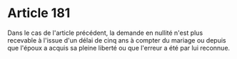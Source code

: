 # Article 181

Dans le cas de l'article précédent, la demande en nullité n'est plus recevable à l'issue d'un délai de cinq ans à compter du mariage ou depuis que l'époux a acquis sa pleine liberté ou que l'erreur a été par lui reconnue.